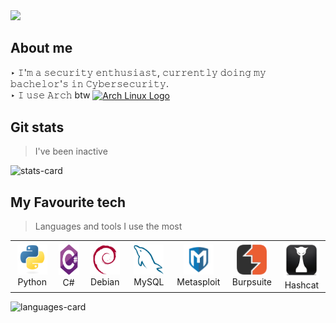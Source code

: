 <img src="img/BANNER.gif">

## About me
‣ 𝙸'𝚖 𝚊 𝚜𝚎𝚌𝚞𝚛𝚒𝚝𝚢 𝚎𝚗𝚝𝚑𝚞𝚜𝚒𝚊𝚜𝚝, 𝚌𝚞𝚛𝚛𝚎𝚗𝚝𝚕𝚢 𝚍𝚘𝚒𝚗𝚐 𝚖𝚢 𝚋𝚊𝚌𝚑𝚎𝚕𝚘𝚛'𝚜 𝚒𝚗 𝙲𝚢𝚋𝚎𝚛𝚜𝚎𝚌𝚞𝚛𝚒𝚝𝚢.  
‣ 𝙸 𝚞𝚜𝚎 𝙰𝚛𝚌𝚑 btw [<img src="https://raw.githubusercontent.com/Raymo111/Raymo111/master/socials/arch.svg" height="30em" align="center" alt="Arch Linux Logo" title="Arch Linux Logo"/>](https://archlinux.org/)

## Git stats
> I've been inactive

![stats-card](https://github-readme-stats.vercel.app/api?username=xcyraxx&show_icons=true&theme=material-palenight&hide_border=true)

## My Favourite tech 
> Languages and tools I use the most

<table>
  <tr>
    <td align="center" width="96">
      <a href="xcyraxx">
        <img src="img/python-original.svg" width="48" height="48" alt="Golang" />
      </a>
      <br>Python
    </td>
    <td align="center" width="96">
      <a href="xcyraxx">
        <img src="img/csharp-original.svg" width="48" height="50" alt="Golang" />
      </a>
      <br>C#
    </td>
    <td align="center" width="96">
      <a href="xcyraxx">
        <img src="img/debian-original.svg" width="48" height="48" alt="Golang" />
      </a>
      <br>Debian
    </td>
    <td align="center" width="96">
      <a href="xcyraxx">
        <img src="img/mysql-original.svg" width="48" height="48" alt="Golang" />
      </a>
      <br>MySQL
    </td>
    <td align="center" width="96">
      <a href="xcyraxx">
        <img src="img/metasploit.png" width="48" height="48" alt="Golang" />
      </a>
      <br>Metasploit
    </td>
    <td align="center" width="96">
      <a href="xcyraxx">
        <img src="img/burp.png" width="48" height="48" alt="Golang" />
      </a>
      <br>Burpsuite
    </td>
    <td align="center" width="96">
      <a href="xcyraxx">
        <img src="img/hashcat.png" width="57" height="57" alt="Golang" />
      </a>
      <br>Hashcat
    </td>
  </tr>
</table>

![languages-card](https://github-readme-stats.vercel.app/api/top-langs/?username=xcyraxx&layout=compact&langs_count=8&theme=material-palenight&hide_border=true)

